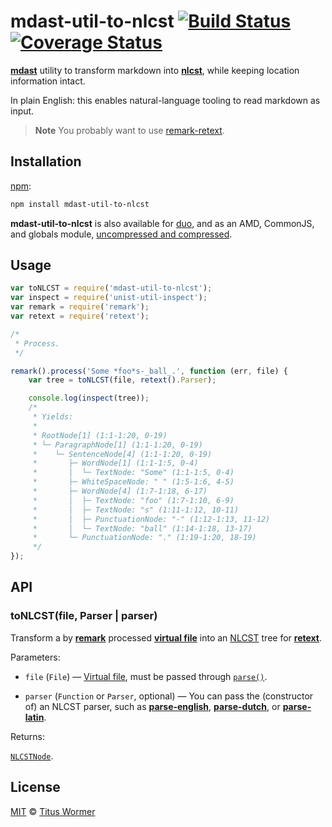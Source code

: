 # mdast-util-to-nlcst [![Build Status][travis-badge]][travis] [![Coverage Status][coverage-badge]][coverage]

[**mdast**][mdast] utility to transform markdown
into [**nlcst**][nlcst], while keeping location
information intact.

In plain English: this enables natural-language tooling to read markdown as
input.

> **Note** You probably want to use
> [remark-retext][].

## Installation

[npm][npm-install]:

```bash
npm install mdast-util-to-nlcst
```

**mdast-util-to-nlcst** is also available for [duo][],
and as an AMD, CommonJS, and globals module,
[uncompressed and compressed][releases].

## Usage

```js
var toNLCST = require('mdast-util-to-nlcst');
var inspect = require('unist-util-inspect');
var remark = require('remark');
var retext = require('retext');

/*
 * Process.
 */

remark().process('Some *foo*s-_ball_.', function (err, file) {
    var tree = toNLCST(file, retext().Parser);

    console.log(inspect(tree));
    /*
     * Yields:
     *
     * RootNode[1] (1:1-1:20, 0-19)
     * └─ ParagraphNode[1] (1:1-1:20, 0-19)
     *    └─ SentenceNode[4] (1:1-1:20, 0-19)
     *       ├─ WordNode[1] (1:1-1:5, 0-4)
     *       │  └─ TextNode: "Some" (1:1-1:5, 0-4)
     *       ├─ WhiteSpaceNode: " " (1:5-1:6, 4-5)
     *       ├─ WordNode[4] (1:7-1:18, 6-17)
     *       │  ├─ TextNode: "foo" (1:7-1:10, 6-9)
     *       │  ├─ TextNode: "s" (1:11-1:12, 10-11)
     *       │  ├─ PunctuationNode: "-" (1:12-1:13, 11-12)
     *       │  └─ TextNode: "ball" (1:14-1:18, 13-17)
     *       └─ PunctuationNode: "." (1:19-1:20, 18-19)
     */
});
```

## API

### toNLCST(file, Parser | parser)

Transform a by [**remark**][remark] processed
[**virtual file**][vfile] into an
[NLCST][nlcst] tree for
[**retext**][retext].

Parameters:

*   `file` (`File`)
    — [Virtual file][vfile], must be passed through
    [`parse()`][remark-parse].

*   `parser` (`Function` or `Parser`, optional)
    — You can pass the (constructor of) an NLCST parser, such as
    [**parse-english**][parse-english], [**parse-dutch**][parse-dutch],
    or [**parse-latin**][parse-latin].

Returns:

[`NLCSTNode`][nlcst-node].

## License

[MIT][license] © [Titus Wormer][home]

<!-- Definitions -->

[travis-badge]: https://img.shields.io/travis/wooorm/mdast-util-to-nlcst.svg

[travis]: https://travis-ci.org/wooorm/mdast-util-to-nlcst

[coverage-badge]: https://img.shields.io/codecov/c/github/wooorm/mdast-util-to-nlcst.svg

[coverage]: https://codecov.io/github/wooorm/mdast-util-to-nlcst

[vfile]: https://github.com/wooorm/vfile

[remark]: https://github.com/wooorm/remark

[retext]: https://github.com/wooorm/retext

[mdast]: https://github.com/wooorm/mdast

[nlcst]: https://github.com/wooorm/nlcst

[remark-retext]: https://github.com/wooorm/remark-retext

[npm-install]: https://docs.npmjs.com/cli/install

[duo]: http://duojs.org/#getting-started

[releases]: https://github.com/wooorm/mdast-util-to-nlcst/releases

[remark-parse]: https://github.com/wooorm/remark/blob/master/doc/remark.3.md#remarkparsefile-options

[nlcst-node]: https://github.com/wooorm/nlcst

[parse-english]: https://github.com/wooorm/parse-english

[parse-dutch]: https://github.com/wooorm/parse-dutch

[parse-latin]: https://github.com/wooorm/parse-latin

[license]: LICENSE

[home]: http://wooorm.com
